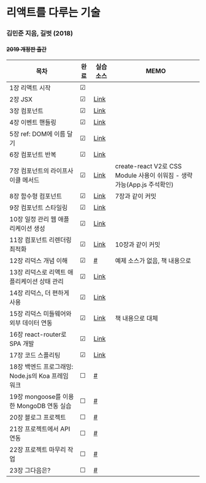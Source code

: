 # 리액트를 다루는 기술
### 김민준 지음, 길벗 (2018) 
#### ~~2019 개정판 출간~~

| 목차                                            | 완료 | 실습소스 | MEMO |
| ---------------------------------------------- | ------- | -------------------------------------------------------------------------------- | ------------------------------------------------------------------------------- |
| 1장 리액트 시작| &#9745; |  | |
| 2장 JSX| &#9745; | [Link](https://github.com/zzz6866/learning-react-exam/tree/main/02/hello-react) | |
| 3장 컴포넌트| &#9745; | [Link](https://github.com/zzz6866/learning-react-exam/tree/main/03/hello-react) | |
| 4장 이벤트 핸들링| &#9745; | [Link](https://github.com/zzz6866/learning-react-exam/tree/main/04/hello-react) | |
| 5장 ref: DOM에 이름 달기| &#9745; | [Link](https://github.com/zzz6866/learning-react-exam/tree/main/05/hello-react) | |
| 6장 컴포넌트 반복| &#9745; | [Link](https://github.com/zzz6866/learning-react-exam/tree/main/06/hello-react) | |
| 7장 컴포넌트의 라이프사이클 메서드| &#9745; | [Link](https://github.com/zzz6866/learning-react-exam/tree/main/07/lifecycle-react) | create-react V2로 CSS Module 사용이 쉬워짐 - 생략 가능(App.js 주석확인) |
| 8장 함수형 컴포넌트| &#9745; | [Link](https://github.com/zzz6866/learning-react-exam/tree/main/07/lifecycle-react) | 7장과 같이 커밋 |
| 9장 컴포넌트 스타일링| &#9745; | [Link](https://github.com/zzz6866/learning-react-exam/tree/main/09/styling-react) | |
| 10장 일정 관리 웹 애플리케이션 생성| &#9745; | [Link](https://github.com/zzz6866/learning-react-exam/tree/main/10/todo-list) | |
| 11장 컴포넌트 리렌더링 최적화| &#9745; | [Link](https://github.com/zzz6866/learning-react-exam/tree/main/10/todo-list) | 10장과 같이 커밋 |
| 12장 리덕스 개념 이해| &#9745; | [#]() | 예제 소스가 없음, 책 내용으로  |
| 13장 리덕스로 리액트 애플리케이션 상태 관리| &#9745; | [Link](https://github.com/zzz6866/learning-react-exam/tree/main/13/redux-counter) | |
| 14장 리덕스, 더 편하게 사용| &#9745; | [Link](https://github.com/velopert/learning-react/tree/v1/14/todo-list) | |
| 15장 리덕스 미들웨어와 외부 데이터 연동| &#9745; | [Link](https://github.com/velopert/learning-react/tree/v1/15/redux-starter-kit) | 책 내용으로 대체 |
| 16장 react-router로 SPA 개발| &#9745; | [Link](https://github.com/zzz6866/learning-react-exam/tree/main/16/react-router-tutorial) | |
| 17장 코드 스플리팅| &#9745; | [Link](https://github.com/zzz6866/learning-react-exam/tree/main/17/react-router-tutorial) | |
| 18장 백엔드 프로그래밍: Node.js의 Koa 프레임워크| &#9744; | [#]() | |
| 19장 mongoose를 이용한 MongoDB 연동 실습| &#9744; | [#]() | |
| 20장 블로그 프로젝트| &#9744; | [#]() | |
| 21장 프로젝트에서 API 연동| &#9744; | [#]() | |
| 22장 프로젝트 마무리 작업| &#9744; | [#]() | |
| 23장 그다음은?| &#9744; | [#]() | |
